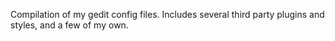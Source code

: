 Compilation of my gedit config files. 
Includes several third party plugins and styles, and a few of my own.